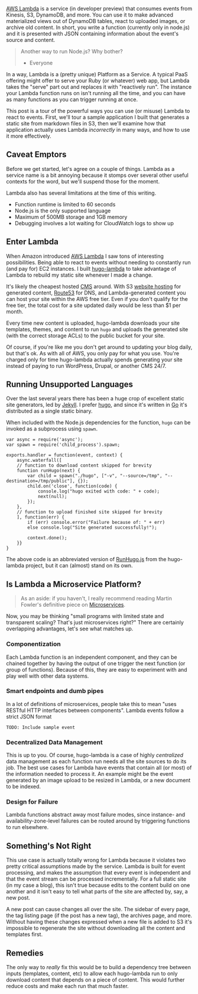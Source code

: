 [AWS Lambda][lambda] is a service (in developer preview) that consumes events
from Kinesis, S3, DynamoDB, and more. You can use it to make advanced
materialized views out of DynamoDB tables, react to uploaded images, or archive
old content. In short, you write a function (currently only in node.js) and it
is presented with JSON containing information about the event's source and
content.

> Another way to run Node.js? Why bother?
> - Everyone

In a way, Lambda is a (pretty unique) Platform as a Service. A typical PaaS
offering might offer to serve your Ruby (or whatever) web app, but Lambda takes
the "serve" part out and replaces it with "reactively run". The instance your
Lambda function runs on isn't running all the time, and you can have as many
functions as you can trigger running at once.

This post is a tour of the powerful ways you can use (or misuse) Lambda to
react to events. First, we'll tour a sample application I built that generates
a static site from markdown files in S3, then we'll examine how that
application actually uses Lambda *incorrectly* in many ways, and how to use it
more effectively.

## Caveat Emptors

Before we get started, let's agree on a couple of things. Lambda as a service
name is a bit annoying because it stomps over several other useful contexts for
the word, but we'll suspend those for the moment.

Lambda also has several limitations at the time of this writing.

* Function runtime is limited to 60 seconds
* Node.js is the only supported language
* Maximum of 500MB storage and 1GB memory
* Debugging involves a lot waiting for CloudWatch logs to show up

## Enter Lambda

When Amazon introduced [AWS Lambda][lambda] I saw tons of interesting
possibilities. Being able to react to events without needing to constantly run
(and pay for) EC2 instances. I built [hugo-lambda][hugolambda] to take
advantage of Lambda to rebuild my static site whenever I made a change.

It's likely the cheapest hosted [CMS][cms] around. With S3 [website
hosting][s3web] for generated content, [Route53][r53] for DNS, and
Lambda-generated content you can host your site within the AWS free tier. Even
if you don't qualify for the free tier, the total cost for a site updated daily
would be less than $1 per month.

Every time new content is uploaded, hugo-lambda downloads your site templates,
themes, and content to run `hugo` and uploads the generated site (with the
correct storage ACLs) to the public bucket for your site.

Of course, if you're like me you don't get around to updating your blog daily,
but that's ok. As with all of AWS, you only pay for what you use. You're
charged only for time hugo-lambda actually spends generating your site instead
of paying to run WordPress, Drupal, or another CMS 24/7.

## Running Unsupported Languages

Over the last several years there has been a huge crop of excellent
static site generators, led by [Jekyll][jekyll]. I prefer [hugo][hugo], and
since it's written in [Go][golang] it's distributed as a single static
binary.

When included with the Node.js dependencies for the function, `hugo` can be
invoked as a subprocess using `spawn`.

```
var async = require('async');
var spawn = require('child_process').spawn;

exports.handler = function(event, context) {
    async.waterfall([
    // function to download content skipped for brevity
    function runHugo(next) {
        var child = spawn("./hugo", ["-v", "--source=/tmp", "--destination=/tmp/public"], {});
        child.on('close', function(code) {
            console.log("hugo exited with code: " + code);
            next(null);
        });
    },
    // function to upload finished site skipped for brevity
    ], function(err) {
        if (err) console.error("Failure because of: " + err)
        else console.log("Site generated successfully!");

        context.done();
    }}
}
```

The above code is an abbreviated version of [RunHugo.js][runhugo] from the
hugo-lambda project, but it can (almost) stand on its own.


## Is Lambda a Microservice Platform?

> As an aside: if you haven't, I really recommend reading Martin Fowler's
> definitive piece on [Microservices][microservices].

Now, you may be thinking "small programs with limited state and transparent
scaling? That's just microservices right?" There are certainly overlapping
advantages, let's see what matches up.

### Componentization

Each Lambda function is an independent component, and they can be chained
together by having the output of one trigger the next function (or group of
functions). Because of this, they are easy to experiment with and play well
with other data systems.

### Smart endpoints and dumb pipes

In a lot of definitions of microservices, people take this to mean "uses
RESTful HTTP interfaces between components". Lambda events follow a strict JSON
format

```
TODO: Include sample event
```

### Decentralized Data Management

This is up to you. Of course, hugo-lambda is a case of highly *centralized* data
management as each function run needs all the site sources to do its job. The
best use cases for Lambda have events that contain all (or most) of the
information needed to process it. An example might be the event generated by an
image upload to be resized in Lambda, or a new document to be indexed.

### Design for Failure

Lambda functions abstract away most failure modes, since instance- and
availability-zone-level failures can be routed around by triggering functions
to run elsewhere.

## Something's Not Right

This use case is actually totally wrong for Lambda because it violates two
pretty critical assumptions made by the service. Lambda is built for event
processing, and makes the assumption that every event is independent and that
the event stream can be processed incrementally. For a full static site (in my
case a blog), this isn't true because edits to the content build on one
another and it isn't easy to tell what parts of the site are affected by, say,
a new post.

A new post can cause changes all over the site. The sidebar of every page, the
tag listing page (if the post has a new tag), the archives page, and more.
Without having these changes expressed when a new file is added to S3 it's
impossible to regenerate the site without downloading all the content and
templates first.

## Remedies

The only way to *really* fix this would be to build a dependency tree between
inputs (templates, content, etc) to allow each hugo-lambda run to only download
content that depends on a piece of content. This would further reduce costs and
make each run that much faster.

[cms]: http://en.wikipedia.org/wiki/Content_management_system
[golang]: http://golang.org/
[hugo]: http://gohugo.io/
[hugolambda]: https://github.com/ryansb/hugo-lambda
[jekyll]: http://jekyllrb.com/
[lambda]: https://aws.amazon.com/lambda/
[r53]: https://aws.amazon.com/route53/
[runhugo]: https://github.com/ryansb/hugo-lambda/blob/master/generate/lib/RunHugo.js
[s3web]: http://docs.aws.amazon.com/AmazonS3/latest/dev/WebsiteHosting.html
[microservices]: http://martinfowler.com/articles/microservices.html
